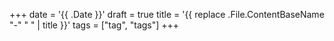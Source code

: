 +++
date = '{{ .Date }}'
draft = true
title = '{{ replace .File.ContentBaseName "-" " " | title }}'
tags = ["tag", "tags"]
+++
